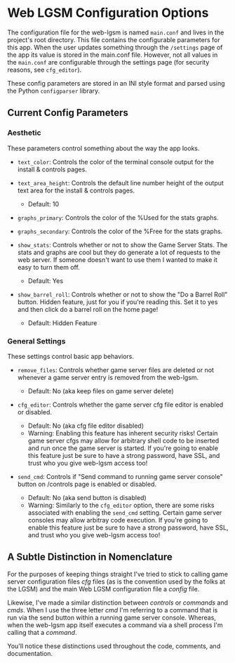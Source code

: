 # Web LGSM Configuration Options

The configuration file for the web-lgsm is named `main.conf` and lives in the
project's root directory. This file contains the configurable parameters for
this app. When the user updates something through the `/settings` page of the
app its value is stored in the main.conf file. However, not all values in the
`main.conf` are configurable through the settings page (for security reasons,
see `cfg_editor`).

These config parameters are stored in an INI style format and parsed using the
Python `configparser` library.

## Current Config Parameters

### Aesthetic

These parameters control something about the way the app looks.

* `text_color`: Controls the color of the terminal console output for the
  install & controls pages.

* `text_area_height`: Controls the default line number height of the output
  text area for the install & controls pages.
  - Default: 10

* `graphs_primary`: Controls the color of the %Used for the stats graphs.

* `graphs_secondary`: Controls the color of the %Free for the stats graphs.

* `show_stats`: Controls whether or not to show the Game Server Stats. The
  stats and graphs are cool but they do generate a lot of requests to the web
  server. If someone doesn't want to use them I wanted to make it easy to turn
  them off.
  - Default: Yes

* `show_barrel_roll`: Controls whether or not to show the "Do a Barrel Roll"
  button. Hidden feature, just for you if you're reading this. Set it to yes
  and then click do a barrel roll on the home page!
  - Default: Hidden Feature


### General Settings

These settings control basic app behaviors.

* `remove_files`: Controls whether game server files are deleted or not
  whenever a game server entry is removed from the web-lgsm.
  - Default: No (aka keep files on game server delete)

* `cfg_editor`: Controls whether the game server cfg file editor is enabled
  or disabled.
  - Default: No (aka cfg file editor disabled)
  - Warning: Enabling this feature has inherent security risks! Certain game
    server cfgs may allow for arbitrary shell code to be inserted and run once
    the game server is started. If you're going to enable this feature just be
    sure to have a strong password, have SSL, and trust who you give web-lgsm
    access too!

* `send_cmd`: Controls if "Send command to running game server console" button
  on /controls page is enabled or disabled.
  - Default: No (aka send button is disabled)
  - Warning: Similarly to the `cfg_editor` option, there are some risks
    associated with enabling the `send_cmd` setting. Certain game server
    consoles may allow arbitray code execution. If you're going to enable this
    feature just be sure to have a strong password, have SSL, and trust who you
    give web-lgsm access too!


## A Subtle Distinction in Nomenclature

For the purposes of keeping things straight I've tried to stick to calling game
server configuration files *cfg* files (as is the convention used by the folks
at the LGSM) and the main Web LGSM configuration file a *config* file.

Likewise, I've made a similar distinction between *controls* or *commands* and
*cmds*. When I use the three letter *cmd* I'm referring to a command that is run
via the send button within a running game server console. Whereas, when the
web-lgsm app itself executes a command via a shell process I'm calling that a
*command*.

You'll notice these distinctions used throughout the code, comments, and
documentation.
